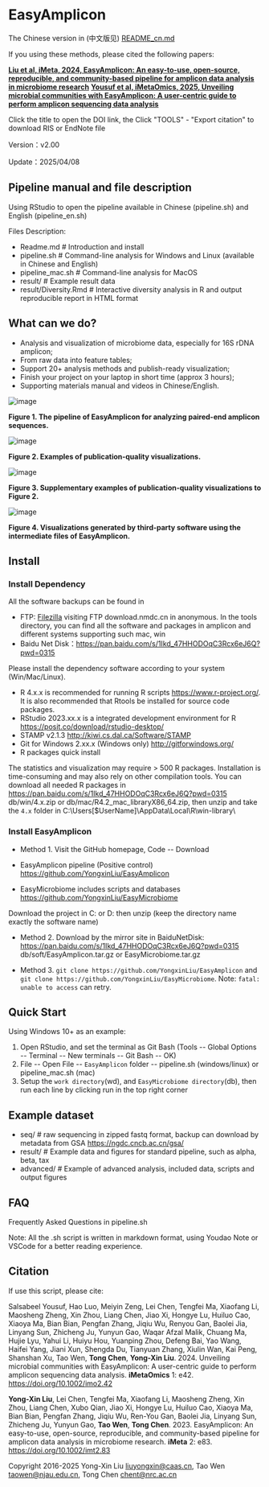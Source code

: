 # EasyAmplicon

The Chinese version in (中文版见) [README_cn.md](./README_cn.md)

If you using these methods, please cited the following papers:

[**Liu et al, iMeta, 2024, EasyAmplicon: An easy-to-use, open-source, reproducible, and community-based pipeline for amplicon data analysis in microbiome research**](https://doi.org/10.1002/imt2.83)
[**Yousuf et al, iMetaOmics, 2025, Unveiling microbial communities with EasyAmplicon: A user-centric guide to perform amplicon sequencing data analysis**](https://doi.org/10.1002/imo2.42)

Click the title to open the DOI link, the Click "TOOLS" - "Export citation" to download RIS or EndNote file

Version：v2.00

Update：2025/04/08

## Pipeline manual and file description

Using RStudio to open the pipeline available in Chinese (pipeline.sh) and English (pipeline_en.sh)

Files Description:

- Readme.md # Introduction and install
- pipeline.sh # Command-line analysis for Windows and Linux (available in Chinese and English) 
- pipeline_mac.sh # Command-line analysis for MacOS
- result/ # Example result data
- result/Diversity.Rmd # Interactive diversity analysis in R and output reproducible report in HTML format

## What can we do? 

- Analysis and visualization of microbiome data, especially for 16S rDNA amplicon;
- From raw data into feature tables;
- Support 20+ analysis methods and publish-ready visualization;
- Finish your project on your laptop in short time (approx 3 hours);
- Supporting materials manual and videos in Chinese/English.

![image](http://www.imeta.science/github/EasyAmplicon/result/Figure1.jpg)

**Figure 1. The pipeline of EasyAmplicon for analyzing paired-end amplicon sequences.**

![image](http://www.imeta.science/github/EasyAmplicon/result/Figure2.jpg)

**Figure 2. Examples of publication-quality visualizations.**

![image](http://www.imeta.science/github/EasyAmplicon/result/Figure3.jpg)

**Figure 3. Supplementary examples of publication-quality visualizations to Figure 2.**

![image](http://www.imeta.science/github/EasyAmplicon/result/Figure4.jpg)

**Figure 4. Visualizations generated by third-party software using the intermediate files of EasyAmplicon.**

## Install 

### Install Dependency

All the software backups can be found in 

- FTP: [Filezilla](https://filezilla-project.org/index.php) visiting FTP download.nmdc.cn in anonymous. In the tools directory, you can find all the software and packages in amplicon and different systems supporting such mac, win
- Baidu Net Disk：https://pan.baidu.com/s/1Ikd_47HHODOqC3Rcx6eJ6Q?pwd=0315 

Please install the dependency software according to your system (Win/Mac/Linux).

- R 4.x.x is recommended for running R scripts https://www.r-project.org/. It is also recommended that Rtools be installed for source code packages.
- RStudio 2023.xx.x is a integrated development environment for R https://posit.co/download/rstudio-desktop/
- STAMP v2.1.3 http://kiwi.cs.dal.ca/Software/STAMP 
- Git for Windows 2.xx.x (Windows only) http://gitforwindows.org/
- R packages quick install

The statistics and visualization may require > 500 R packages. Installation is time-consuming and may also rely on other compilation tools. You can download all needed R packages in https://pan.baidu.com/s/1Ikd_47HHODOqC3Rcx6eJ6Q?pwd=0315 db/win/4.x.zip or db/mac/R4.2_mac_libraryX86_64.zip, then unzip and take the `4.x` folder in C:\Users\[$UserName]\AppData\Local\R\win-library\

### Install EasyAmplicon 

- Method 1. Visit the GitHub homepage, Code -- Download

- EasyAmplicon pipeline (Positive control) https://github.com/YongxinLiu/EasyAmplicon
- EasyMicrobiome includes scripts and databases https://github.com/YongxinLiu/EasyMicrobiome

Download the project in C: or D: then unzip (keep the directory name exactly the software name)

- Method 2. Download by the mirror site in BaiduNetDisk: https://pan.baidu.com/s/1Ikd_47HHODOqC3Rcx6eJ6Q?pwd=0315 db/soft/EasyAmplicon.tar.gz or EasyMicrobiome.tar.gz

- Method 3. `git clone https://github.com/YongxinLiu/EasyAmplicon` and `git clone https://github.com/YongxinLiu/EasyMicrobiome`. Note: `fatal: unable to access` can retry.

## Quick Start 

Using Windows 10+ as an example:

1. Open RStudio, and set the terminal as Git Bash (Tools -- Global Options -- Terminal -- New terminals -- Git Bash -- OK)
2. File -- Open File -- `EasyAmplicon` folder -- pipeline.sh (windows/linux) or pipeline_mac.sh (mac)
3. Setup the `work directory`(wd), and `EasyMicrobiome directory`(db), then run each line by clicking run in the top right corner

## Example dataset 

- seq/ # raw sequencing in zipped fastq format, backup can download by metadata from GSA https://ngdc.cncb.ac.cn/gsa/
- result/ # Example data and figures for standard pipeline, such as alpha, beta, tax
- advanced/ # Example of advanced analysis, included data, scripts and output figures

## FAQ 

Frequently Asked Questions in pipeline.sh

Note: All the .sh script is written in markdown format, using Youdao Note or VSCode for a better reading experience.

## Citation
If use this script, please cite:

Salsabeel Yousuf, Hao Luo, Meiyin Zeng, Lei Chen, Tengfei Ma, Xiaofang Li, Maosheng Zheng, Xin Zhou, Liang Chen, Jiao Xi, Hongye Lu, Huiluo Cao, Xiaoya Ma, Bian Bian, Pengfan Zhang, Jiqiu Wu, Renyou Gan, Baolei Jia, Linyang Sun, Zhicheng Ju, Yunyun Gao, Waqar Afzal Malik, Chuang Ma, Hujie Lyu, Yahui Li, Huiyu Hou, Yuanping Zhou, Defeng Bai, Yao Wang, Haifei Yang, Jiani Xun, Shengda Du, Tianyuan Zhang, Xiulin Wan, Kai Peng, Shanshan Xu, Tao Wen, **Tong Chen**, **Yong-Xin Liu**. 2024. Unveiling microbial communities with EasyAmplicon: A user-centric guide to perform amplicon sequencing data analysis. **iMetaOmics** 1: e42. https://doi.org/10.1002/imo2.42

**Yong-Xin Liu**, Lei Chen, Tengfei Ma, Xiaofang Li, Maosheng Zheng, Xin Zhou, Liang Chen, Xubo Qian, Jiao Xi, Hongye Lu, Huiluo Cao, Xiaoya Ma, Bian Bian, Pengfan Zhang, Jiqiu Wu, Ren-You Gan, Baolei Jia, Linyang Sun, Zhicheng Ju, Yunyun Gao, **Tao Wen**, **Tong Chen**. 2023. EasyAmplicon: An easy-to-use, open-source, reproducible, and community-based pipeline for amplicon data analysis in microbiome research. **iMeta** 2: e83. https://doi.org/10.1002/imt2.83

Copyright 2016-2025 Yong-Xin Liu <liuyongxin@caas.cn>, Tao Wen <taowen@njau.edu.cn>, Tong Chen <chent@nrc.ac.cn>
